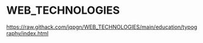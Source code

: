 # WEB_TECHNOLOGIES

https://raw.githack.com/jqpgn/WEB_TECHNOLOGIES/main/education/typography/index.html
